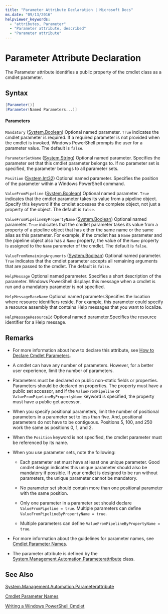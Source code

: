 ```yaml
---
title: "Parameter Attribute Declaration | Microsoft Docs"
ms.date: "09/13/2016"
helpviewer_keywords:
  - "attributes, Parameter"
  - "Parameter attribute, described"
  - "Parameter attribute"
---
```

# Parameter Attribute Declaration

The Parameter attribute identifies a public property of the cmdlet class as a cmdlet parameter.

## Syntax

```csharp
[Parameter()]
[Parameter(Named Parameters...)]
```

#### Parameters

`Mandatory` ([System.Boolean](/dotnet/api/System.Boolean))
Optional named parameter. `True` indicates the cmdlet parameter is required. If a required parameter is not provided when the cmdlet is invoked, Windows PowerShell prompts the user for a parameter value. The default is `false`.

`ParameterSetName` ([System.String](/dotnet/api/System.String))
Optional named parameter. Specifies the parameter set that this cmdlet parameter belongs to. If no parameter set is specified, the parameter belongs to all parameter sets.

`Position` ([System.Int32](/dotnet/api/System.Int32))
Optional named parameter. Specifies the position of the parameter within a Windows PowerShell command.

`ValueFromPipeline` ([System.Boolean](/dotnet/api/System.Boolean))
Optional named parameter. `True` indicates that the cmdlet parameter takes its value from a pipeline object. Specify this keyword if the cmdlet accesses the complete object, not just a property of the object. The default is `false`.

`ValueFromPipelineByPropertyName` ([System.Boolean](/dotnet/api/System.Boolean))
Optional named parameter. `True` indicates that the cmdlet parameter takes its value from a property of a pipeline object that has either the same name or the same alias as this parameter. For example, if the cmdlet has a `Name` parameter and the pipeline object also has a `Name` property, the value of the `Name` property is assigned to the `Name` parameter of the cmdlet. The default is `false`.

`ValueFromRemainingArguments` ([System.Boolean](/dotnet/api/System.Boolean))
Optional named parameter. `True` indicates that the cmdlet parameter accepts all remaining arguments that are passed to the cmdlet. The default is `false`.

`HelpMessage`
Optional named parameter. Specifies a short description of the parameter. Windows PowerShell displays this message when a cmdlet is run and a mandatory parameter is not specified.

`HelpMessageBaseName`
Optional named parameter.Specifies the location where resource identifiers reside. For example, this parameter could specify a resource assembly that contains Help messages that you want to localize.

`HelpMessageResourceId`
Optional named parameter.Specifies the resource identifier for a Help message.

## Remarks

- For more information about how to declare this attribute, see [How to Declare Cmdlet Parameters](./how-to-declare-cmdlet-parameters.md).

- A cmdlet can have any number of parameters. However, for a better user experience, limit the number of parameters.

- Parameters must be declared on public non-static fields or properties. Parameters should be declared on properties. The property must have a public set accessor, and if the `ValueFromPipeline` or `ValueFromPipelineByPropertyName` keyword is specified, the property must have a public get accessor.

- When you specify positional parameters,  limit the number of positional parameters in a parameter set to less than five. And, positional parameters do not have to be contiguous. Positions 5, 100, and 250 work the same as positions 0, 1, and 2.

- When the `Position` keyword is not specified, the cmdlet parameter must be referenced by its name.

- When you use parameter sets, note the following:

  - Each parameter set must have at least one unique parameter. Good cmdlet design indicates this unique parameter should also be mandatory if possible. If your cmdlet is designed to be run without parameters, the unique parameter cannot be mandatory.

  - No parameter set should contain more than one positional parameter with the same position.

  - Only one parameter in a parameter set should declare `ValueFromPipeline = true`. Multiple parameters can define `ValueFromPipelineByPropertyName = true`.

  - Multiple parameters can define `ValueFromPipelineByPropertyName = true`.

- For more information about the guidelines for parameter names, see [Cmdlet Parameter Names](standard-cmdlet-parameter-names-and-types.md).

- The parameter attribute is defined by the [System.Management.Automation.Parameterattribute](/dotnet/api/System.Management.Automation.ParameterAttribute) class.

## See Also

[System.Management.Automation.Parameterattribute](/dotnet/api/System.Management.Automation.ParameterAttribute)

[Cmdlet Parameter Names](standard-cmdlet-parameter-names-and-types.md)

[Writing a Windows PowerShell Cmdlet](./writing-a-windows-powershell-cmdlet.md)
